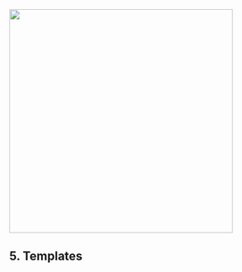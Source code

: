 <img src="http://static.neatoshop.com/images/product/52/852/Im-Savin-Up-to-Clone-My-Cat_3289-l.jpg?v=3289" height="400" style="border: none; box-shadow: none;">

## 5. Templates